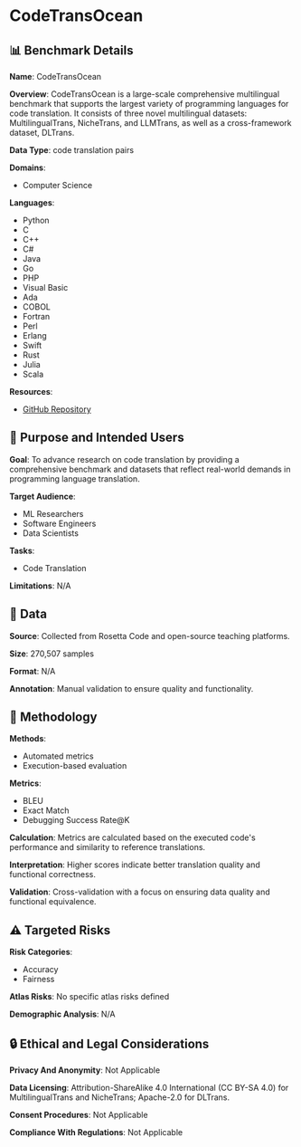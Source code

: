 # CodeTransOcean

## 📊 Benchmark Details

**Name**: CodeTransOcean

**Overview**: CodeTransOcean is a large-scale comprehensive multilingual benchmark that supports the largest variety of programming languages for code translation. It consists of three novel multilingual datasets: MultilingualTrans, NicheTrans, and LLMTrans, as well as a cross-framework dataset, DLTrans.

**Data Type**: code translation pairs

**Domains**:
- Computer Science

**Languages**:
- Python
- C
- C++
- C#
- Java
- Go
- PHP
- Visual Basic
- Ada
- COBOL
- Fortran
- Perl
- Erlang
- Swift
- Rust
- Julia
- Scala

**Resources**:
- [GitHub Repository](https://github.com/WeixiangYAN/CodeTransOcean)

## 🎯 Purpose and Intended Users

**Goal**: To advance research on code translation by providing a comprehensive benchmark and datasets that reflect real-world demands in programming language translation.

**Target Audience**:
- ML Researchers
- Software Engineers
- Data Scientists

**Tasks**:
- Code Translation

**Limitations**: N/A

## 💾 Data

**Source**: Collected from Rosetta Code and open-source teaching platforms.

**Size**: 270,507 samples

**Format**: N/A

**Annotation**: Manual validation to ensure quality and functionality.

## 🔬 Methodology

**Methods**:
- Automated metrics
- Execution-based evaluation

**Metrics**:
- BLEU
- Exact Match
- Debugging Success Rate@K

**Calculation**: Metrics are calculated based on the executed code's performance and similarity to reference translations.

**Interpretation**: Higher scores indicate better translation quality and functional correctness.

**Validation**: Cross-validation with a focus on ensuring data quality and functional equivalence.

## ⚠️ Targeted Risks

**Risk Categories**:
- Accuracy
- Fairness

**Atlas Risks**:
No specific atlas risks defined

**Demographic Analysis**: N/A

## 🔒 Ethical and Legal Considerations

**Privacy And Anonymity**: Not Applicable

**Data Licensing**: Attribution-ShareAlike 4.0 International (CC BY-SA 4.0) for MultilingualTrans and NicheTrans; Apache-2.0 for DLTrans.

**Consent Procedures**: Not Applicable

**Compliance With Regulations**: Not Applicable
